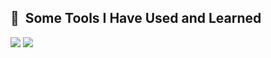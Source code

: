 <h2> 🚀 &nbsp;Some Tools I Have Used and Learned</h2>
<p align="left">
<img src="https://img.shields.io/badge/-HTML5-red?logo=html5&logoColor=white"/>
<img src="https://img.shields.io/badge/-CSS3-blue?logo=css3"/>
</p>

<!---
MateuszWojno/MateuszWojno is a ✨ special ✨ repository because its `README.md` (this file) appears on your GitHub profile.
You can click the Preview link to take a look at your changes.
--->
